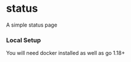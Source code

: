 # status
A simple status page

### Local Setup

You will need docker installed as well as go 1.18+

